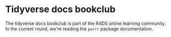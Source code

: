 # Tidyverse docs bookclub

The tidyverse docs bookclub is part of the R4DS online learning community. 
In the current round, we're reading the `purrr` package documentation.